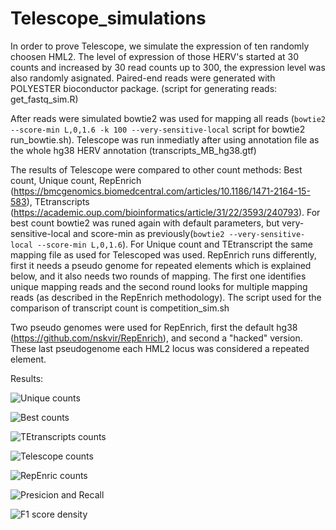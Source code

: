# Telescope_simulations

In order to prove Telescope, we simulate the expression of ten randomly choosen HML2. The level of expression of those HERV's started at 30 counts and increased by 30 read counts up to 300, the expression level was also randomly asignated. Paired-end reads were generated with POLYESTER bioconductor package. (script for generating reads: get_fastq_sim.R)

After reads were simulated bowtie2 was used for mapping all reads (`bowtie2 --score-min L,0,1.6 -k 100 --very-sensitive-local` script for bowtie2 run_bowtie.sh). Telescope was run inmediatly after using annotation file as the whole hg38 HERV annotation (transcripts_MB_hg38.gtf)

The results of Telescope were compared to other count methods: Best count, Unique count, RepEnrich (https://bmcgenomics.biomedcentral.com/articles/10.1186/1471-2164-15-583), TEtranscripts (https://academic.oup.com/bioinformatics/article/31/22/3593/240793). For best count bowtie2 was runed again with default parameters, but very-sensitive-local and score-min as previously(`bowtie2 --very-sensitive-local --score-min L,0,1.6`). For Unique count and TEtranscript the same mapping file as used for Telescoped was used. 
RepEnrich runs differently, first it needs a pseudo genome for repeated elements which is explained below, and it also needs two rounds of mapping. The first one identifies unique mapping reads and the second round looks for multiple mapping reads (as described in the RepEnrich methodology). The script used for the comparison of transcript count is competition_sim.sh

Two pseudo genomes were used for RepEnrich, first the default hg38 (https://github.com/nskvir/RepEnrich), and second a "hacked" version. These last pseudogenome each HML2 locus was considered a repeated element. 

Results:

![Unique counts](results/Unique_counts.tiff?raw=true "Title")

![Best counts](results/Best_counts.tiff?raw=true "Title")

![TEtranscripts counts](results/TEtranscripts_counts.tiff?raw=true "Title")

![Telescope counts](results/Telescope_counts.tiff?raw=true "Title")

![RepEnric counts](results/RepEnrich_counts.tiff?raw=true "Title")

![Presicion and Recall](results/Presicion_Recall.tiff?raw=true "Title")

![F1 score density](results/F1_score_density.tiff?raw=true "Title")
